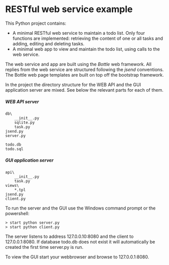# RESTful web service example

This Python project contains:
- A minimal RESTful web service to maintain a todo list. Only four functions are implemented: retrieving the content of one or all tasks and adding, editing and deleting tasks.
- A minimal web app to view and maintain the todo list, using calls to the web service.

The web service and app are built using the *Bottle* web framework.
All replies from the web service are structured following the *jsend* conventions.
The Bottle web page templates are built on top off the bootstrap framework.

In the project the directory structure for the WEB API and the GUI application server are mixed.
See below the relevant parts for each of them.

##### WEB API server

    db\
        __init__.py
        sqlite.py
        task.py
    jsend.py
    server.py

    todo.db
    todo.sql

##### GUI application server

    api\
        __init__.py
        task.py
    views\
        *.tpl
    jsend.py
    client.py

To run the server and the GUI use the Windows command prompt or the powershell:
```
> start python server.py
> start python client.py
```
The server listens to address 127.0.0.10:8080 and the client to 127.0.0.1:8080.
If database todo.db does not exist it will automatically be created the first time server.py is run.

To view the GUI start your webbrowser and browse to 127.0.0.1:8080.

